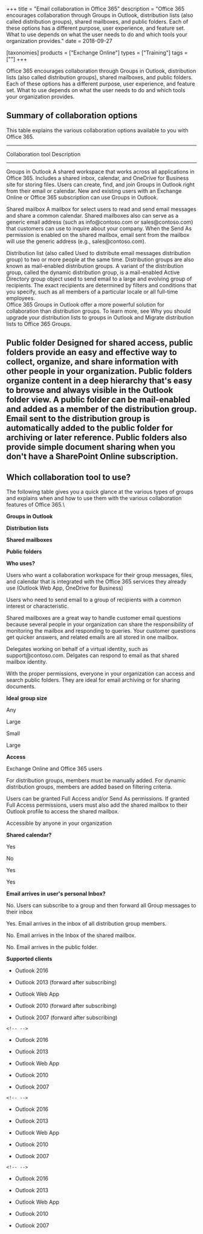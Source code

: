 +++
title = "Email collaboration in Office 365"
description = "Office 365 encourages collaboration through Groups in Outlook, distribution lists (also called distribution groups), shared mailboxes, and public folders. Each of these options has a different purpose, user experience, and feature set. What to use depends on what the user needs to do and which tools your organization provides."
date = 2018-09-27

[taxonomies]
products = ["Exchange Online"]
types = ["Training"]
tags = [""]
+++

Office 365 encourages collaboration through Groups in Outlook,
distribution lists (also called distribution groups), shared mailboxes,
and public folders. Each of these options has a different purpose, user
experience, and feature set. What to use depends on what the user needs
to do and which tools your organization provides.

Summary of collaboration options
--------------------------------

This table explains the various collaboration options available to you
with Office 365.

  -----------------------------------------------------------------------
  Collaboration tool                  Description
  ----------------------------------- -----------------------------------
  Groups in Outlook                   A shared workspace that works
                                      across all applications in Office
                                      365. Includes a shared inbox,
                                      calendar, and OneDrive for Business
                                      site for storing files. Users can
                                      create, find, and join Groups in
                                      Outlook right from their email or
                                      calendar. New and existing users
                                      with an Exchange Online or Office
                                      365 subscription can use Groups in
                                      Outlook.

  Shared mailbox                      A mailbox for select users to read
                                      and send email messages and share a
                                      common calendar. Shared mailboxes
                                      also can serve as a generic email
                                      address (such as info\@contoso.com
                                      or sales\@contoso.com) that
                                      customers can use to inquire about
                                      your company. When the Send As
                                      permission is enabled on the shared
                                      mailbox, email sent from the
                                      mailbox will use the generic
                                      address (e.g., sales\@contoso.com).

  Distribution list (also called      Used to distribute email messages
  distribution group)                 to two or more people at the same
                                      time. Distribution groups are also
                                      known as mail-enabled distribution
                                      groups. A variant of the
                                      distribution group, called the
                                      dynamic distribution group, is a
                                      mail-enabled Active Directory group
                                      object used to send email to a
                                      large and evolving group of
                                      recipients. The exact recipients
                                      are determined by filters and
                                      conditions that you specify, such
                                      as all members of a particular
                                      locale or all full-time employees.\
                                      Office 365 Groups in Outlook offer
                                      a more powerful solution for
                                      collaboration than distribution
                                      groups. To learn more, see Why you
                                      should upgrade your distribution
                                      lists to groups in Outlook and
                                      Migrate distribution lists to
                                      Office 365 Groups.

  Public folder                       Designed for shared access, public
                                      folders provide an easy and
                                      effective way to collect, organize,
                                      and share information with other
                                      people in your organization. Public
                                      folders organize content in a deep
                                      hierarchy that's easy to browse and
                                      always visible in the Outlook
                                      folder view. A public folder can be
                                      mail-enabled and added as a member
                                      of the distribution group. Email
                                      sent to the distribution group is
                                      automatically added to the public
                                      folder for archiving or later
                                      reference. Public folders also
                                      provide simple document sharing
                                      when you don't have a SharePoint
                                      Online subscription.
  -----------------------------------------------------------------------

Which collaboration tool to use?
--------------------------------

The following table gives you a quick glance at the various types of
groups and explains when and how to use them with the various
collaboration features of Office 365.\

**Groups in Outlook**

**Distribution lists**

**Shared mailboxes**

**Public folders**

**Who uses?**

Users who want a collaboration workspace for their group messages,
files, and calendar that is integrated with the Office 365 services they
already use (Outlook Web App, OneDrive for Business)

Users who need to send email to a group of recipients with a common
interest or characteristic.

Shared mailboxes are a great way to handle customer email questions
because several people in your organization can share the responsibility
of monitoring the mailbox and responding to queries. Your customer
questions get quicker answers, and related emails are all stored in one
mailbox.

Delegates working on behalf of a virtual identity, such as
support\@contoso.com. Delgates can respond to email as that shared
mailbox identity.

With the proper permissions, everyone in your organization can access
and search public folders. They are ideal for email archiving or for
sharing documents.

**Ideal group size**

Any

Large

Small

Large

**Access**

Exchange Online and Office 365 users

For distribution groups, members must be manually added. For dynamic
distribution groups, members are added based on filtering criteria.

Users can be granted Full Access and/or Send As permissions. If granted
Full Access permissions, users must also add the shared mailbox to their
Outlook profile to access the shared mailbox.

Accessible by anyone in your organization

**Shared calendar?**

Yes

No

Yes

Yes

**Email arrives in user's personal Inbox?**

No. Users can subscribe to a group and then forward all Group messages
to their inbox

Yes. Email arrives in the inbox of all distribution group members.

No. Email arrives in the Inbox of the shared mailbox.

No. Email arrives in the public folder.

**Supported clients**

-   Outlook 2016

-   Outlook 2013 (forward after subscribing)

-   Outlook Web App

-   Outlook 2010 (forward after subscribing)

-   Outlook 2007 (forward after subscribing)

```{=html}
<!-- -->
```
-   Outlook 2016

-   Outlook 2013

-   Outlook Web App

-   Outlook 2010

-   Outlook 2007

```{=html}
<!-- -->
```
-   Outlook 2016

-   Outlook 2013

-   Outlook Web App

-   Outlook 2010

-   Outlook 2007

```{=html}
<!-- -->
```
-   Outlook 2016

-   Outlook 2013

-   Outlook Web App

-   Outlook 2010

-   Outlook 2007